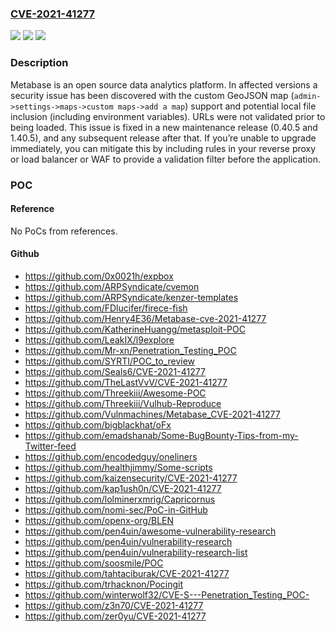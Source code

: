 ### [CVE-2021-41277](https://cve.mitre.org/cgi-bin/cvename.cgi?name=CVE-2021-41277)
![](https://img.shields.io/static/v1?label=Product&message=metabase&color=blue)
![](https://img.shields.io/static/v1?label=Version&message=n%2Fa&color=blue)
![](https://img.shields.io/static/v1?label=Vulnerability&message=CWE-200%3A%20Exposure%20of%20Sensitive%20Information%20to%20an%20Unauthorized%20Actor&color=brighgreen)

### Description

Metabase is an open source data analytics platform. In affected versions a security issue has been discovered with the custom GeoJSON map (`admin->settings->maps->custom maps->add a map`) support and potential local file inclusion (including environment variables). URLs were not validated prior to being loaded. This issue is fixed in a new maintenance release (0.40.5 and 1.40.5), and any subsequent release after that. If you’re unable to upgrade immediately, you can mitigate this by including rules in your reverse proxy or load balancer or WAF to provide a validation filter before the application.

### POC

#### Reference
No PoCs from references.

#### Github
- https://github.com/0x0021h/expbox
- https://github.com/ARPSyndicate/cvemon
- https://github.com/ARPSyndicate/kenzer-templates
- https://github.com/FDlucifer/firece-fish
- https://github.com/Henry4E36/Metabase-cve-2021-41277
- https://github.com/KatherineHuangg/metasploit-POC
- https://github.com/LeakIX/l9explore
- https://github.com/Mr-xn/Penetration_Testing_POC
- https://github.com/SYRTI/POC_to_review
- https://github.com/Seals6/CVE-2021-41277
- https://github.com/TheLastVvV/CVE-2021-41277
- https://github.com/Threekiii/Awesome-POC
- https://github.com/Threekiii/Vulhub-Reproduce
- https://github.com/Vulnmachines/Metabase_CVE-2021-41277
- https://github.com/bigblackhat/oFx
- https://github.com/emadshanab/Some-BugBounty-Tips-from-my-Twitter-feed
- https://github.com/encodedguy/oneliners
- https://github.com/healthjimmy/Some-scripts
- https://github.com/kaizensecurity/CVE-2021-41277
- https://github.com/kap1ush0n/CVE-2021-41277
- https://github.com/lolminerxmrig/Capricornus
- https://github.com/nomi-sec/PoC-in-GitHub
- https://github.com/openx-org/BLEN
- https://github.com/pen4uin/awesome-vulnerability-research
- https://github.com/pen4uin/vulnerability-research
- https://github.com/pen4uin/vulnerability-research-list
- https://github.com/soosmile/POC
- https://github.com/tahtaciburak/CVE-2021-41277
- https://github.com/trhacknon/Pocingit
- https://github.com/winterwolf32/CVE-S---Penetration_Testing_POC-
- https://github.com/z3n70/CVE-2021-41277
- https://github.com/zer0yu/CVE-2021-41277

